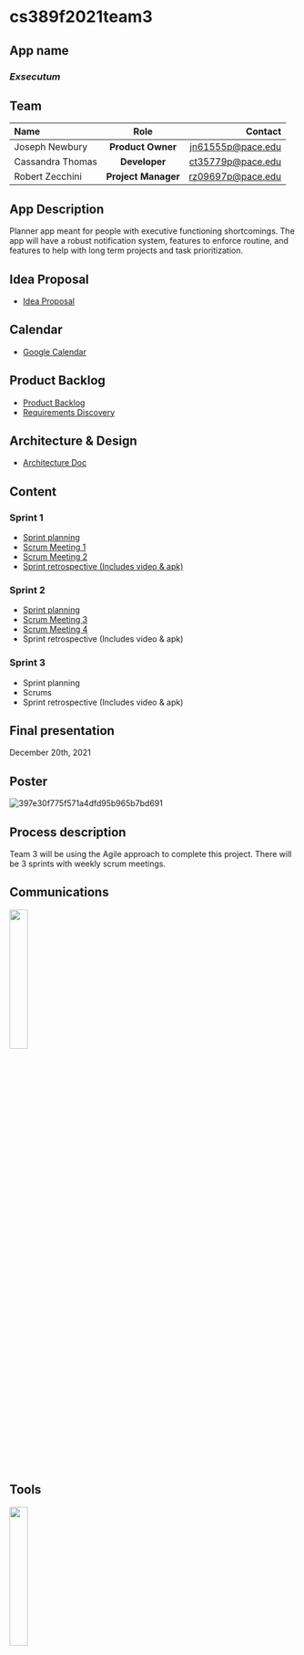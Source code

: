 # cs389f2021team3

## App name
### *Exsecutum*

## Team

| Name              | Role  | Contact           |
|:----------------- |:-----:| -----------------:|
| Joseph Newbury    |  **Product Owner** | jn61555p@pace.edu |
| Cassandra Thomas  | **Developer**      | ct35779p@pace.edu |
| Robert Zecchini   | **Project Manager** | rz09697p@pace.edu |


## App Description
Planner app meant for people with executive functioning shortcomings. The app will have a robust notification system, features to enforce routine, and features to help with long term projects and task prioritization.

## Idea Proposal
* [Idea Proposal](https://docs.google.com/document/d/1oW8mT3hR5UIkSF4T7eckjB6lrMfXNiMk5RE5qlpUtsw/edit?usp=sharing)

## Calendar
* [Google Calendar](https://calendar.google.com/calendar/u/0?cid=aXZoMmU3NjhzMjRkdGlxZWYwcXZvbzhxcjBAZ3JvdXAuY2FsZW5kYXIuZ29vZ2xlLmNvbQ)

## Product Backlog
* [Product Backlog](https://docs.google.com/spreadsheets/d/1G97VNNnwyI27zoAKjI8QwXRlrd3WQUG9/edit#gid=2120834477)
* [Requirements Discovery](https://docs.google.com/document/d/1v6a4dyaMgvB8VT6UKKvLmVpN3eAiwd1_-zdFfL173Dg/edit#)

## Architecture & Design
* [Architecture Doc](https://docs.google.com/document/d/18yRQtCtkC87bgRiX2yRvyWKywhxVOe1Z-CQwXMsvXfE/edit)

## Content
### Sprint 1
* [Sprint planning](https://docs.google.com/document/d/1aSAEQIJETiOKDVui8fGTCP29XGbD5trmkDVTnNCeAdc/edit)
* [Scrum Meeting 1](https://docs.google.com/document/d/1hF4m6-QBozLeWnDzdEr8M4rEcB4mBclU2yeIDCk1Aqo/edit)
* [Scrum Meeting 2](https://docs.google.com/document/d/10hOitFtCh7Xq1vxttVCNlGwwtLoHDBtKkRLMR2tiqAs/edit)
* [Sprint retrospective (Includes video & apk)](https://docs.google.com/document/d/1GCoVjCEITm7JXMylXUU0DmRgvR9l6jNI_qJFnAnhYbs/edit)

### Sprint 2
* [Sprint planning](https://docs.google.com/document/d/12uRj_HOMMPnnE7JZl5KvKEaFxIPGB0wt2hKvnB2qeKs/edit)
* [Scrum Meeting 3](https://docs.google.com/document/d/1jn2TXWQILS3C9xxQBq4Wv7JygFOPMbXoDsE0aD-Srok/edit?usp=sharing)
* [Scrum Meeting 4](https://docs.google.com/document/d/1qnrXeaQ08Arnq0ShE7o_4sMuHkR-3xtvxkok_21X6kw/edit?usp=sharing)
* Sprint retrospective (Includes video & apk)

### Sprint 3 
* Sprint planning
* Scrums
* Sprint retrospective (Includes video & apk)

## Final presentation
December 20th, 2021

## Poster
![397e30f775f571a4dfd95b965b7bd691](https://user-images.githubusercontent.com/64506144/137413950-52307572-0f11-4d03-9bf5-7f6bae2ec17a.png)



## Process description
Team 3 will be using the Agile approach to complete this project. There will be 3 sprints with weekly scrum meetings.

## Communications
[<img src="https://cdn.freebiesupply.com/logos/large/2x/discord-logo-png-transparent.png" width="25%" height="25%">](https://discord.com/)

## Tools
<img src="https://techcrunch.com/wp-content/uploads/2017/02/android-studio-logo.png?w=764" width="25%" height="25%">
 
